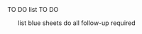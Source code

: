<html>
  <head>
    TO DO list
  </head>
  <body>
     TO DO
    <ul>
      <l1> list blue sheets
      </l1>
      <l2> do all follow-up required
      </l2>
    </ul>
  </body>
  </html>
  
        
